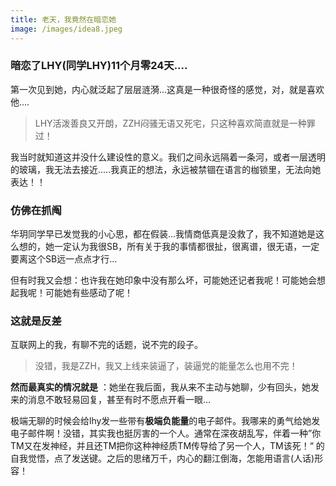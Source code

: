 ```yaml
---
title: 老天，我竟然在暗恋她
image: /images/idea8.jpeg
---
```


### 暗恋了LHY(同学LHY)11个月零24天....

第一次见到她，内心就泛起了层层涟漪...这真是一种很奇怪的感觉，对，就是喜欢他....

> LHY活泼善良又开朗，ZZH闷骚无语又死宅，只这种喜欢简直就是一种罪过！

我当时就知道这并没什么建设性的意义。我们之间永远隔着一条河，或者一层透明的玻璃，我无法去接近.....我真正的想法，永远被禁锢在语言的枷锁里，无法向她表达！！

### 仿佛在抓阄

华玥同学早已发觉我的小心思，都在假装...我情商低真是没救了，我不知道她是这么想的，她一定认为我很SB，所有关于我的事情都很扯，很离谱，很无语，一定要离这个SB远一点点才行...

但有时我又会想：也许我在她印象中没有那么坏，可能她还记者我呢！可能她会想起我呢！可能她有些感动了呢！

### 这就是反差
互联网上的我，有聊不完的话题，说不完的段子。

> 没错，我是ZZH，我又上线来装逼了，装逼党的能量怎么也用不完！

**然而最真实的情况就是** ：她坐在我后面，我从来不主动与她聊，少有回头，她发来的消息不敢轻易回复，甚至有时不愿点开看一眼...

极端无聊的时候会给lhy发一些带有**极端负能量**的电子邮件。我哪来的勇气给她发电子邮件啊！没错，其实我也挺厉害的一个人。通常在深夜胡乱写，伴着一种”你TM又在发神经，并且还TM把你这种神经质TM传导给了另一个人，TM该死！“ 的自我觉悟，点了发送键。之后的思绪万千，内心的翻江倒海，怎能用语言(人话)形容！

